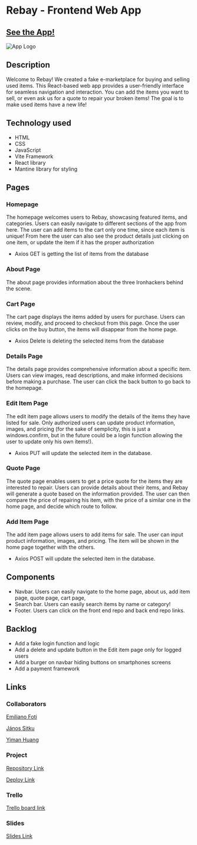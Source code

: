 # Rebay - Frontend Web App

## [See the App!](https://elaborate-marzipan-adc163.netlify.app/)

![App Logo](https://github.com/emi-fto/E-commerce-Web-App-React/blob/main/src/assets/images/Rebay%20Logo.png)

## Description

Welcome to Rebay! We created a fake e-marketplace for buying and selling used items. This React-based web app provides a user-friendly interface for seamless navigation and interaction. You can add the items you want to sell, or even ask us for a quote to repair your broken items! The goal is to make used items have a new life!

## Technology used

- HTML
- CSS
- JavaScript
- Vite Framework
- React library
- Mantine library for styling

## Pages

### Homepage

The homepage welcomes users to Rebay, showcasing featured items, and categories. Users can easily navigate to different sections of the app from here.
The user can add items to the cart only one time, since each item is unique! From here the user can also see the product details just clicking on one item, or update the item if it has the proper authorization

- Axios GET is getting the list of items from the database

### About Page

The about page provides information about the three Ironhackers behind the scene.

### Cart Page

The cart page displays the items added by users for purchase. Users can review, modify, and proceed to checkout from this page. Once the user clicks on the buy button, the items will disappear from the home page.

- Axios Delete is deleting the selected items from the database

### Details Page

The details page provides comprehensive information about a specific item. Users can view images, read descriptions, and make informed decisions before making a purchase. The user can click the back button to go back to the homepage.

### Edit Item Page

The edit item page allows users to modify the details of the items they have listed for sale. Only authorized users can update product information, images, and pricing (for the sake of semplicity, this is just a windows.confirm, but in the future could be a login function allowing the user to update only his own items!).

- Axios PUT will update the selected item in the database.

### Quote Page

The quote page enables users to get a price quote for the items they are interested to repair. Users can provide details about their items, and Rebay will generate a quote based on the information provided. The user can then compare the price of repairing his item, with the price of a similar one in the home page, and decide which route to follow.

### Add Item Page

The add item page allows users to add items for sale. The user can input product information, images, and pricing. The item will be shown in the home page together with the others.

- Axios POST will update the selected item in the database.

## Components

- Navbar. Users can easily navigate to the home page, about us, add item page, quote page, cart page,
- Search bar. Users can easily search items by name or category!
- Footer. Users can click on the front end repo and back end repo links.

## Backlog

- Add a fake login function and logic
- Add a delete and update button in the Edit item page only for logged users
- Add a burger on navbar hiding buttons on smartphones screens
- Add a payment framework

## Links

### Collaborators

[Emiliano Foti](https://github.com/emi-fto)

[János Sitku](https://github.com/sitkujanos86)

[Yiman Huang](https://github.com/VivianeHuang2022)

### Project

[Repository Link](https://github.com/emi-fto/E-commerce-Web-App-React.git)

[Deploy Link](https://elaborate-marzipan-adc163.netlify.app/)

### Trello

[Trello board link](https://trello.com/b/LX3shZlk/project-e-commerce-web-app)

### Slides

[Slides Link](https://pitch.com/v/Rebay-Selling-and-Buying-Used-Items-s34a8u)
